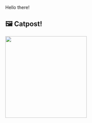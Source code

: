 Hello there!



## 🖼️ Catpost!

<sub>
    <img src="https://cdn2.thecatapi.com/images/a3r.jpg" height="256">
</sub>


